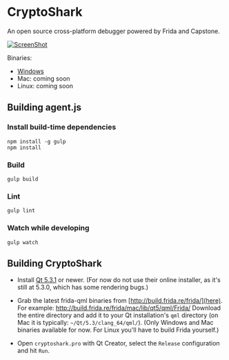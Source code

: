 # CryptoShark

An open source cross-platform debugger powered by Frida and Capstone.

[![ScreenShot](http://img.youtube.com/vi/hzDsxtcRavY/0.jpg)](https://www.youtube.com/watch?v=hzDsxtcRavY)

Binaries:

- [Windows](http://build.frida.re/frida/windows/Win32-Release/bin/cryptoshark-0.1.1.exe)
- Mac: coming soon
- Linux: coming soon

## Building agent.js

### Install build-time dependencies
    npm install -g gulp
    npm install

### Build
    gulp build

### Lint
    gulp lint

### Watch while developing
    gulp watch

## Building CryptoShark

- Install [Qt 5.3.1](http://qt-project.org/downloads) or newer. (For now
  do not use their online installer, as it's still at 5.3.0, which has some
  rendering bugs.)

- Grab the latest frida-qml binaries from [http://build.frida.re/frida/](here).
  For example: http://build.frida.re/frida/mac/lib/qt5/qml/Frida/
  Download the entire directory and add it to your Qt installation's `qml`
  directory (on Mac it is typically: `~/Qt/5.3/clang_64/qml/`).
  (Only Windows and Mac binaries available for now. For Linux you'll have to
  build Frida yourself.)

- Open `cryptoshark.pro` with Qt Creator, select the `Release` configuration
  and hit `Run`.
